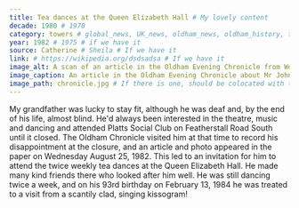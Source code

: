 ```yaml
---
title: Tea dances at the Queen Elizabeth Hall # My lovely content
decade: 1980 # 1970
category: towers # global_news, UK_news, oldham_news, oldham_history, towers, surrounding_estate # Always exactly one category
year: 1982 # 1975 # if we have it
source: Catherine # Sheila # If we have it
link: # https://wikipedia.org/dsdsadsa # If we have it
image_alt: A scan of an article in the Oldham Evening Chronicle from Wednesday August 25th 1982, with a headline that reads “IT MAY BE THE LAST WALTZ FOR JOHN, 92”. There is an image of John accompanying the article, which shows him posing his arms as if dancing, wearing a suit. The clipping is backed on pink card. # If there is one
image_caption: An article in the Oldham Evening Chronicle about Mr John Lamb from August 1992. Oldham Evening Chronicle, courtesy of Oldham Local Studies and Archives. The image is © Oldham Council and may not be reproduced without permission. # If there is one
image_path: chronicle.jpg # If there is one, should be colocated with the index.md file in the folder
---
```


My grandfather was lucky to stay fit, although he was deaf and, by the end of his life, almost blind. He'd always been interested in the theatre, music and dancing and attended Platts Social Club on Featherstall Road South until it closed. The Oldham Chronicle visited him at that time to record his disappointment at the closure, and an article and photo appeared in the paper on Wednesday August 25, 1982. This led to an invitation for him to attend the twice weekly tea dances at the Queen Elizabeth Hall. He made many kind friends there who looked after him well. He was still dancing twice a week, and on his 93rd birthday on February 13, 1984 he was treated to a visit from a scantily clad, singing kissogram!